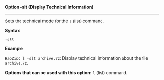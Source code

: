 ﻿**Option -slt (Display Technical Information)**

--------------------------------------------------------------------------------

Sets the technical mode for the `l` (list) command.

**Syntax**

`-slt`

**Example**

`HaoZipC l -slt archive.7z`: Display technical information about the file `archive.7z`.

**Options that can be used with this option:** `l` (list) command.
